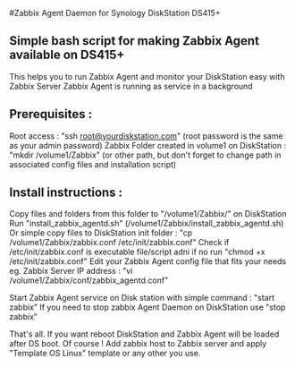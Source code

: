 #Zabbix Agent Daemon for Synology DiskStation DS415+

## Simple bash script for making Zabbix Agent available on DS415+
This helps you to run Zabbix Agent and monitor your DiskStation easy with Zabbix Server
Zabbix Agent is running as service in a background

## Prerequisites :
Root access : "ssh root@yourdiskstation.com" (root password is the same as your admin password)
Zabbix Folder created in volume1 on DiskStation : "mkdir /volume1/Zabbix" (or other path, but don't forget to change path in associated config files and installation script)

## Install instructions :
Copy files and folders from this folder to "/volume1/Zabbix/" on DiskStation
Run "install_zabbix_agentd.sh" (/volume1/Zabbix/install_zabbix_agentd.sh)
Or simple copy files to DiskStation init folder : "cp /volume1/Zabbix/zabbix.conf /etc/init/zabbix.conf"
Check if /etc/init/zabbix.conf is executable file/script adni if no run "chmod +x /etc/init/zabbix.conf"
Edit your Zabbix Agent config file that fits your needs eg. Zabbix Server IP address : "vi /volume1/Zabbix/conf/zabbix_agentd.conf"

Start Zabbix Agent service on Disk station with simple command : "start zabbix"
If you need to stop zabbix Agent Daemon on DiskStation use "stop zabbix"

That's all. If you want reboot DiskStation and Zabbix Agent will be loaded after DS boot.
Of course ! Add zabbix host to Zabbix server and apply "Template OS Linux" template or any other you use.